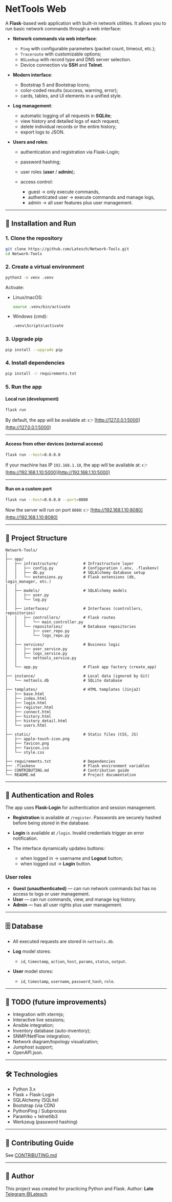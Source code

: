 # NetTools Web

A **Flask**-based web application with built-in network utilities.
It allows you to run basic network commands through a web interface:

* **Network commands via web interface**:

  * `Ping` with configurable parameters (packet count, timeout, etc.);
  * `Traceroute` with customizable options;
  * `NSLookup` with record type and DNS server selection.
  * Device connection via **SSH** and **Telnet**.

* **Modern interface**:

  * Bootstrap 5 and Bootstrap Icons;
  * color-coded results (success, warning, error);
  * cards, tables, and UI elements in a unified style.

* **Log management**:

  * automatic logging of all requests in **SQLite**;
  * view history and detailed logs of each request;
  * delete individual records or the entire history;
  * export logs to JSON.

* **Users and roles**:

  * authentication and registration via Flask-Login;
  * password hashing;
  * user roles (**user** / **admin**);
  * access control:

    * guest → only execute commands,
    * authenticated user → execute commands and manage logs,
    * admin → all user features plus user management.

---

## 🚀 Installation and Run

### 1. Clone the repository

```bash
git clone https://github.com/Latesch/Network-Tools.git
cd Network-Tools
```

### 2. Create a virtual environment

```bash
python3 -m venv .venv
```

Activate:

* Linux/macOS:

  ```bash
  source .venv/bin/activate
  ```

* Windows (cmd):

  ```cmd
  .venv\Scripts\activate
  ```

### 3. Upgrade pip

```bash
pip install --upgrade pip
```

### 4. Install dependencies

```bash
pip install -r requirements.txt
```

### 5. Run the app

#### Local run (development)

```bash
flask run
```

By default, the app will be available at:
👉 [http://127.0.0.1:5000](http://127.0.0.1:5000)

---

#### Access from other devices (external access)

```bash
flask run --host=0.0.0.0
```

If your machine has IP `192.168.1.10`, the app will be available at:
👉 [http://192.168.1.10:5000](http://192.168.1.10:5000)

---

#### Run on a custom port

```bash
flask run --host=0.0.0.0 --port=8080
```

Now the server will run on port `8080`:
👉 [http://192.168.1.10:8080](http://192.168.1.10:8080)

---

## 📂 Project Structure

```text
Network-Tools/
│
├── app/
│   ├── infrastructure/           # Infrastructure layer
│   │   ├── config.py             # Configuration (.env, .flaskenv)
│   │   ├── db.py                 # SQLAlchemy database setup
│   │   └── extensions.py         # Flask extensions (db, login_manager, etc.)
│   │
│   ├── models/                   # SQLAlchemy models
│   │   ├── user.py
│   │   └── log.py
│   │
│   ├── interfaces/               # Interfaces (controllers, repositories)
│   │   ├── controllers/          # Flask routes
│   │   │   └── main_controller.py
│   │   └── repositories/         # Database repositories
│   │       ├── user_repo.py
│   │       └── logs_repo.py
│   │
│   ├── services/                 # Business logic
│   │   ├── user_service.py
│   │   ├── logs_service.py
│   │   └── nettools_service.py
│   │
│   └── app.py                    # Flask app factory (create_app)
│
├── instance/                     # Local data (ignored by Git)
│   └── nettools.db               # SQLite database
│
├── templates/                    # HTML templates (Jinja2)
│   ├── base.html
│   ├── index.html
│   ├── login.html
│   ├── register.html
│   ├── connect.html
│   ├── history.html
│   ├── history_detail.html
│   └── users.html
│
├── static/                       # Static files (CSS, JS)
│   ├── apple-touch-icon.png
│   ├── favicon.png
│   ├── favicon.ico
│   └── style.css
│
├── requirements.txt              # Dependencies
├── .flaskenv                     # Flask environment variables
├── CONTRIBUTING.md               # Contribution guide
└── README.md                     # Project documentation
```

---

## 🔑 Authentication and Roles

The app uses **Flask-Login** for authentication and session management.

* **Registration** is available at `/register`.
  Passwords are securely hashed before being stored in the database.

* **Login** is available at `/login`.
  Invalid credentials trigger an error notification.

* The interface dynamically updates buttons:

  * when logged in → username and **Logout** button;
  * when logged out → **Login** button.

### User roles

* **Guest (unauthenticated)** — can run network commands but has no access to logs or user management.
* **User** — can run commands, view, and manage log history.
* **Admin** — has all user rights plus user management.

---

## 🗄 Database

* All executed requests are stored in `nettools.db`.
* **Log** model stores:

  * `id`, `timestamp`, `action`, `host`, `params`, `status`, `output`.
* **User** model stores:

  * `id`, `timestamp`, `username`, `password_hash`, `role`.

---

## 📌 TODO (future improvements)

* Integration with xtermjs;
* Interactive live sessions;
* Ansible integration;
* Inventory database (auto-inventory);
* SNMP/NetFlow integration;
* Network diagram/topology visualization;
* Jumphost support;
* OpenAPI.json.

---

## 🛠 Technologies

* Python 3.x
* Flask + Flask-Login
* SQLAlchemy (SQLite)
* Bootstrap (via CDN)
* PythonPing / Subprocess
* Paramiko + telnetlib3
* Werkzeug (password hashing)

---

## 🤝 Contributing Guide

See [CONTRIBUTING.md](CONTRIBUTING.md)

---

## 👤 Author

This project was created for practicing Python and Flask.
Author: **Late**
[Telegram @Latesch](https://t.me/Latesch)
